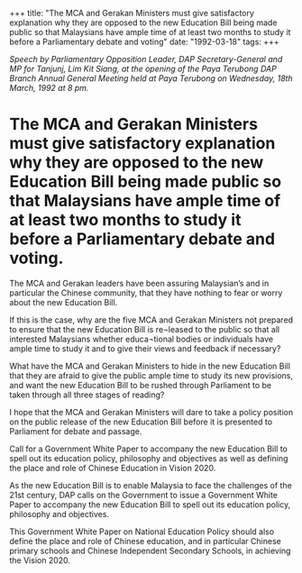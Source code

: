+++ 
title: "The MCA and Gerakan Ministers must give satisfactory explanation why they are opposed to the new Education Bill being made public so that Malaysians have ample time of at least two months to study it before a Parliamentary debate and voting"
date: "1992-03-18"
tags:
+++

_Speech by Parliamentary Opposition Leader, DAP Secretary-General and MP for Tanjunj, Lim Kit Siang, at the opening of the Paya Terubong DAP Branch Annual General Meeting held at Paya Terubong on Wednesday, 18th March, 1992 at 8 pm._

# The MCA and Gerakan Ministers must give satisfactory explanation why they are opposed to the new Education Bill being made public so that Malaysians have ample time of at least two months to study it before a Parliamentary debate and voting.

The MCA and Gerakan leaders have been assuring Malaysian’s and in particular the Chinese community, that they have nothing to fear or worry about the new Education Bill.</u>

If this is the case, why are the five MCA and Gerakan Ministers not prepared to ensure that the new Education Bill is re¬leased to the public so that all interested Malaysians whether educa¬tional bodies or individuals have ample time to study it and to give their views and feedback if necessary?

What have the MCA and Gerakan Ministers to hide in the new Education Bill that they are afraid to give the public ample time to study its new provisions, and want the new Education Bill to be rushed through Parliament to be taken through all three stages of reading?

I hope that the MCA and Gerakan Ministers will dare to take a policy position on the public release of the new Education Bill before it is presented to Parliament for debate and passage.

Call for a Government White Paper to accompany the new Education Bill to spell out its education policy, philosophy and objectives as well as defining the place and role of Chinese Education in Vision 2020.

As the new Education Bill is to enable Malaysia to face the challenges of the 21st century, DAP calls on the Government to issue a Government White Paper to accompany the new Education Bill to spell out its education policy, philosophy and objectives.

This Government White Paper on National Education Policy should also define the place and role of Chinese education, and in particular Chinese primary schools and Chinese Independent Secondary Schools, in achieving the Vision 2020.
 
